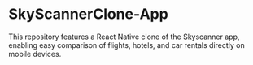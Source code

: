 # SkyScannerClone-App
This repository features a React Native clone of the Skyscanner app, enabling easy comparison of flights, hotels, and car rentals directly on mobile devices.
